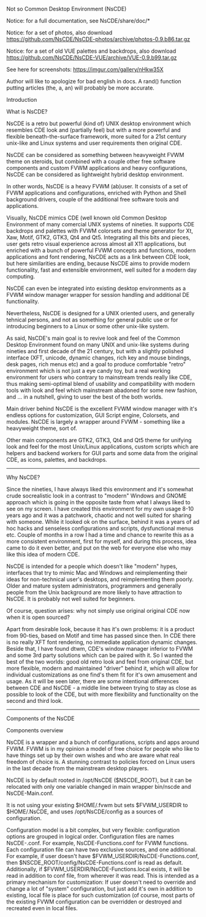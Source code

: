 Not so Common Desktop Environment (NsCDE)

Notice: for a full documentation, see NsCDE/share/doc/*

Notice: for a set of photos, also download
https://github.com/NsCDE/NsCDE-photos/archive/photos-0.9.b86.tar.gz

Notice: for a set of old VUE palettes and backdrops, also download
https://github.com/NsCDE/NsCDE-VUE/archive/VUE-0.9.b99.tar.gz

See here for screenshots: https://imgur.com/gallery/nHkw35X

Author will like to apologize for bad english in docs. A rand() function putting
articles (the, a, an) will probably be more accurate.

Introduction

  What is NsCDE?

   NsCDE is a retro but powerful (kind of) UNIX desktop environment
   which resembles CDE look and (partially feel) but with a more
   powerful and flexible beneath-the-surface framework, more suited
   for a 21st century unix-like and Linux systems and user requirements
   then original CDE.

   NsCDE can be considered as something between heavyweight FVWM
   theme on steroids, but combined with a couple other free software
   components and custom FVWM applications and heavy configurations,
   NsCDE can be considered as lightweight hybrid desktop environment.

   In other words, NsCDE is a heavy FVWM (ab)user. It consists of a
   set of FVWM applications and configurations, enriched with Python
   and Shell background drivers, couple of the additional free software
   tools and applications.

   Visually, NsCDE mimics CDE (well known old Common Desktop Environment
   of many comercial UNIX systems of nineties. It supports CDE backdrops
   and palettes with FVWM colorsets and theme generator for Xt, Xaw,
   Motif, GTK2, GTK3, Qt4 and Qt5. Integrating all this bits and pieces,
   user gets retro visual experience across almost all X11 applications,
   but enriched with a bunch of powerful FVWM concepts and functions,
   modern applications and font rendering, NsCDE acts as a link between
   CDE look, but here similarities are ending, because NsCDE aims to
   provide modern functionality, fast and extensible environment, well
   suited for a modern day computing.

   NsCDE can even be integrated into existing desktop environments as a
   FVWM window manager wrapper for session handling and additional DE
   functionality.

   Nevertheless, NsCDE is designed for a UNIX oriented users, and
   generally tehnical persons, and not as something for general public
   use or for introducing beginners to a Linux or some other unix-like
   system.

   As said, NsCDE's main goal is to revive look and feel of the Common Desktop
   Environment found on many UNIX and unix-like systems during nineties and
   first decade of the 21 century, but with a slightly polished interface
   (XFT, unicode, dynamic changes, rich key and mouse bindings, desk pages,
   rich menus etc) and a goal to produce comfortable "retro" environment
   which is not just a eye candy toy, but a real working environment for
   users who contrary to mainstream trends really like CDE, thus making
   semi-optimal blend of usability and compatibility with modern tools with
   look and feel which mainstream abadoned for some new fashion, and ... in a
   nutshell, giving to user the best of the both worlds.

   Main driver behind NsCDE is the excellent FVWM window manager with it's
   endless options for customization, GUI Script engine, Colorsets, and
   modules. NsCDE is largely a wrapper around FVWM - something like a
   heavyweight theme, sort of.

   Other main components are GTK2, GTK3, Qt4 and Qt5 theme for unifying look
   and feel for the most Unix/Linux applications, custom scripts which are
   helpers and backend workers for GUI parts and some data from the original
   CDE, as icons, palettes, and backdrops.

   --------------------------------------------------------------------------

  Why NsCDE?

   Since the nineties, I have always liked this environment and it's somewhat
   crude socrealistic look in a contrast to "modern" Windows and GNOME
   approach which is going in the opposite taste from what I always liked to
   see on my screen. I have created this environment for my own usage 8-10
   years ago and it was a patchwork, chaotic and not well suited for sharing
   with someone. While it looked ok on the surface, behind it was a years of
   ad hoc hacks and senseless configurations and scripts, dysfunctional menus
   etc. Couple of months in a row I had a time and chance to rewrite this as
   a more consistent environment, first for myself, and during this process,
   idea came to do it even better, and put on the web for everyone else who
   may like this idea of modern CDE.

   NsCDE is intended for a people which doesn't like "modern" hypes,
   interfaces that try to mimic Mac and Windows and reimplementing their
   ideas for non-technical user's desktops, and reimplementing them poorly.
   Older and mature system administrators, programmers and generally people
   from the Unix background are more likely to have attraction to NsCDE. It
   is probably not well suited for beginners.

   Of course, question arises: why not simply use original original CDE now
   when it is open sourced?

   Apart from desirable look, because it has it's own problems: it is a
   product from 90-ties, based on Motif and time has passed since then. In
   CDE there is no really XFT font rendering, no immediate application
   dynamic changes. Beside that, I have found dtwm, CDE's window manager
   inferior to FVWM and some 3rd party solutions which can be paired with it.
   So I wanted the best of the two worlds: good old retro look and feel from
   original CDE, but more flexible, modern and maintained "driver" behind it,
   which will allow for individual customizations as one find's them fit for
   it's own amusement and usage. As it will be seen later, there are some
   intentional differences between CDE and NsCDE - a middle line between
   trying to stay as close as possible to look of the CDE, but with more
   flexibility and functionality on the second and third look.

   --------------------------------------------------------------------------

Components of the NsCDE

  Components overview

   NsCDE is a wrapper and a bunch of configurations, scripts and apps around
   FVWM. FVWM is in my opinion a model of free choice for people who like to
   have things set up by their own wishes and who are aware what real freedom
   of choice is. A stunning contrast to policies forced on Linux users in the
   last decade from the mainstream desktop players.

   NsCDE is by default rooted in /opt/NsCDE ($NSCDE_ROOT), but it can be
   relocated with only one variable changed in main wrapper bin/nscde and
   NsCDE-Main.conf.

   It is not using your existing $HOME/.fvwm but sets $FVWM_USERDIR to
   $HOME/.NsCDE, and uses /opt/NsCDE/config as a sources of configuration.

   Configuration model is a bit complex, but very flexible: configuration
   options are grouped in logical order. Configuration files are names
   NsCDE-<group>.conf. For example, NsCDE-Functions.conf for FVWM functions.
   Each configuration file can have two exclusive sources, and one
   additional. For example, if user doesn't have
   $FVWM_USERDIR/NsCDE-Functions.conf, then
   $NSCDE_ROOT/config/NsCDE-Functions.conf is read as default. Additionally,
   if $FVWM_USERDIR/NsCDE-Functions.local exists, it will be read in addition
   to conf file, from wherever it was read. This is intended as a primary
   mechanism for customization: If user doesn't need to override and change a
   lot of "system" configuration, but just add it's own in addition to
   existing, local file is place for such customization (of course, most
   parts of the existing FVWM configuration can be overridden or destroyed
   and recreated even in local files.

